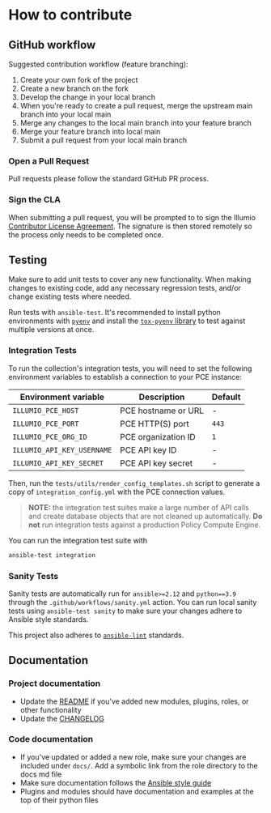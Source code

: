 # How to contribute  

## GitHub workflow  

Suggested contribution workflow (feature branching):

1. Create your own fork of the project
2. Create a new branch on the fork
3. Develop the change in your local branch
4. When you're ready to create a pull request, merge the upstream main branch into your local main
5. Merge any changes to the local main branch into your feature branch
6. Merge your feature branch into local main
7. Submit a pull request from your local main branch  

### Open a Pull Request  

Pull requests please follow the standard GitHub PR process.  

### Sign the CLA  

When submitting a pull request, you will be prompted to to sign the Illumio [Contributor License Agreement](CLA.md). The signature is then stored remotely so the process only needs to be completed once.  

## Testing  

Make sure to add unit tests to cover any new functionality. When making changes to existing code, add any necessary regression tests, and/or change existing tests where needed.  

Run tests with ```ansible-test```. It's recommended to install python environments with [`pyenv`](https://github.com/pyenv/pyenv) and install the [`tox-pyenv` library](https://pypi.org/project/tox-pyenv/) to test against multiple versions at once.  

### Integration Tests  

To run the collection's integration tests, you will need to set the following environment variables to establish a connection to your PCE instance:  

Environment variable       | Description         | Default
-------------------------- | ------------------- | -------
`ILLUMIO_PCE_HOST`         | PCE hostname or URL | -
`ILLUMIO_PCE_PORT`         | PCE HTTP(S) port    | `443`
`ILLUMIO_PCE_ORG_ID`       | PCE organization ID | `1`
`ILLUMIO_API_KEY_USERNAME` | PCE API key ID      | -
`ILLUMIO_API_KEY_SECRET`   | PCE API key secret  | -

Then, run the `tests/utils/render_config_templates.sh` script to generate a copy of `integration_config.yml` with the PCE connection values.  

> **NOTE:** the integration test suites make a large number of API calls and create database objects that are not cleaned up automatically. **Do not** run integration tests against a production Policy Compute Engine.  

You can run the integration test suite with  

```sh
ansible-test integration
```

### Sanity Tests  

Sanity tests are automatically run for `ansible>=2.12` and `python==3.9` through the `.github/workflows/sanity.yml` action. You can run local sanity tests using `ansible-test sanity` to make sure your changes adhere to Ansible style standards.  

This project also adheres to [`ansible-lint`](https://ansible-lint.readthedocs.io/en/latest/) standards.  

## Documentation  

### Project documentation  

* Update the [README](../README.md) if you've added new modules, plugins, roles, or other functionality
* Update the [CHANGELOG](../CHANGELOG.rst)

### Code documentation  

* If you've updated or added a new role, make sure your changes are included under `docs/`. Add a symbolic link from the role directory to the docs md file
* Make sure documentation follows the [Ansible style guide](https://docs.ansible.com/ansible/latest/dev_guide/style_guide/index.html)
* Plugins and modules should have documentation and examples at the top of their python files
